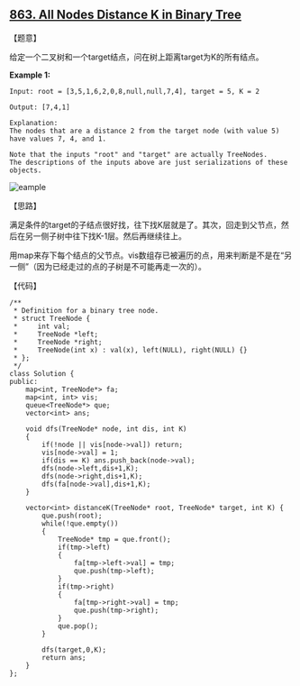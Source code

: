 ## [863. All Nodes Distance K in Binary Tree](https://leetcode.com/problems/all-nodes-distance-k-in-binary-tree/description/)

【题意】

给定一个二叉树和一个target结点，问在树上距离target为K的所有结点。

**Example 1:**

```
Input: root = [3,5,1,6,2,0,8,null,null,7,4], target = 5, K = 2

Output: [7,4,1]

Explanation: 
The nodes that are a distance 2 from the target node (with value 5)
have values 7, 4, and 1.

Note that the inputs "root" and "target" are actually TreeNodes.
The descriptions of the inputs above are just serializations of these objects.
```
![eample](https://s3-lc-upload.s3.amazonaws.com/uploads/2018/06/28/sketch0.png)



【思路】

满足条件的target的子结点很好找，往下找K层就是了。其次，回走到父节点，然后在另一侧子树中往下找K-1层。然后再继续往上。

用map来存下每个结点的父节点。vis数组存已被遍历的点，用来判断是不是在“另一侧”（因为已经走过的点的子树是不可能再走一次的）。



【代码】

```
/**
 * Definition for a binary tree node.
 * struct TreeNode {
 *     int val;
 *     TreeNode *left;
 *     TreeNode *right;
 *     TreeNode(int x) : val(x), left(NULL), right(NULL) {}
 * };
 */
class Solution {
public:
	map<int, TreeNode*> fa;
	map<int, int> vis;
	queue<TreeNode*> que;
	vector<int> ans;
	
	void dfs(TreeNode* node, int dis, int K)
	{
		if(!node || vis[node->val]) return;
		vis[node->val] = 1;
		if(dis == K) ans.push_back(node->val);
		dfs(node->left,dis+1,K);
		dfs(node->right,dis+1,K);
		dfs(fa[node->val],dis+1,K);
	}
	
    vector<int> distanceK(TreeNode* root, TreeNode* target, int K) {
        que.push(root);
        while(!que.empty())
        {
        	TreeNode* tmp = que.front();
        	if(tmp->left) 
        	{
        		fa[tmp->left->val] = tmp;
        		que.push(tmp->left);
			}
			if(tmp->right) 
        	{
        		fa[tmp->right->val] = tmp;
        		que.push(tmp->right);
			}
            que.pop();
		}
		
		dfs(target,0,K);
		return ans;
    }
};
```

